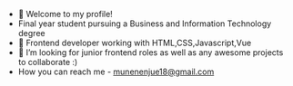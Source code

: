 - 👋 Welcome to my profile!
- Final year student pursuing a Business and Information Technology degree
- 👀 Frontend developer working with HTML,CSS,Javascript,Vue
- 💞️ I’m looking for junior frontend roles as well as any awesome projects to collaborate :)
- How you can reach me - munenenjue18@gmail.com
<!---
MacMillan-dev/MacMillan-dev is a ✨ special ✨ repository because its `README.md` (this file) appears on your GitHub profile.
You can click the Preview link to take a look at your changes.
--->
